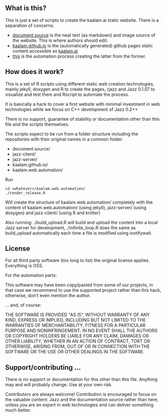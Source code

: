 ## What is this?

This is just a set of scripts to create the kaalam.ai static website. There is a separation of concerns:

  - [document.source](https://github.com/kaalam/document.source) is the neat text (as markdown) and image source of the website. This is where authors should edit.
  - [kaalam.github.io](https://github.com/kaalam/kaalam.github.io) is the (automatically generated) github pages static content accessible as [kaalam.ai](https://kaalam.github.io/)
  - [this](https://github.com/kaalam/kaalam.web.automation) is the automation process creating the latter from the former.


## How does it work?

This is a set of R scripts using different static web creation technologies, mainly jekyll, doxygen and R to create the pages, rjazz and Jazz 0.1.07 to visualize and test them and Rscript to automate the process.

It is basically a hack to cover a first website with minimal investment in web technologies while we focus on C++ development of Jazz 0.2++

There is no support, guarantee of stability or documentation other than this file and the scripts themselves.

The scripts expect to be run from a folder structure including the repositories with their original names in a common folder:

  - document.source/
  - jazz-client/
  - jazz-server/
  - kaalam.github.io/
  - kaalam.web.automation/

Run

	cd <whatever>/kaalam.web.automation/
	./render_release.R

Will create the structure of kaalam.web.automation/ completely with the content of kaalam.web.automation/ (using jekyll), jazz-server/ (using doxygen) and jazz-client/ (using R and knitter)

Also running: ./build_upload.R will build and upload the content into a local Jazz server for development, ./infinite_loop.R does the same as build_upload automatically each time a file is modified using inotifywait.


## License

  For all third party software (too long to list) the original license applies. Everything is OSS.

  For the automation parts:

  This software may have been copy/pasted from some of our projects, in that case we recommend to use the supported project rather than this hack, otherwise, don't even mention the author.

  ... and, of course:

  THE SOFTWARE IS PROVIDED "AS IS", WITHOUT WARRANTY OF ANY KIND, EXPRESS OR IMPLIED, INCLUDING BUT NOT LIMITED TO THE WARRANTIES OF MERCHANTABILITY, FITNESS FOR A PARTICULAR PURPOSE AND NONINFRINGEMENT. IN NO EVENT SHALL THE AUTHORS OR COPYRIGHT HOLDERS BE LIABLE FOR ANY CLAIM, DAMAGES OR OTHER LIABILITY, WHETHER IN AN ACTION OF CONTRACT, TORT OR OTHERWISE, ARISING FROM, OUT OF OR IN CONNECTION WITH THE SOFTWARE OR THE USE OR OTHER DEALINGS IN THE SOFTWARE.


## Support/contributing ...

There is no support or documentation for this other than this file. Anything may and will probably change. Use at your own risk.

Contributors are always welcome! Contribution is encouraged to focus on the valuable content: Jazz and the documentation source rather than here, unless you are an expert in web technologies and can deliver something much better.
